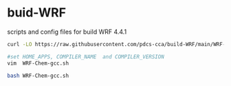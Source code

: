 # buid-WRF
scripts and config files for build  WRF 4.4.1

~~~bash
curl -LO https://raw.githubusercontent.com/pdcs-cca/build-WRF/main/WRF-Chem-gcc.sh

#set HOME_APPS, COMPILER_NAME  and COMPILER_VERSION
vim  WRF-Chem-gcc.sh  

bash WRF-Chem-gcc.sh
~~~
